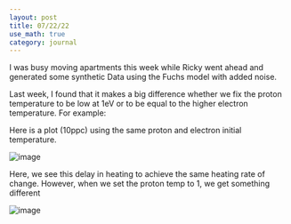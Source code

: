 ```yaml
---
layout: post
title: 07/22/22
use_math: true
category: journal
---
```


I was busy moving apartments this week while Ricky went ahead and generated some synthetic Data using the Fuchs model with added noise.

Last week, I found that it makes a big difference whether we fix the proton temperature to be low at 1eV or to be equal to the higher electron temperature. For example: 

Here is a plot (10ppc) using the same proton and electron initial temperature. 

![image](https://user-images.githubusercontent.com/98538788/180312759-d9a874d1-6a2a-4c79-af86-4dcbc2d96ad0.png)


Here, we see this delay in heating to achieve the same heating rate of change. However, when we set the proton temp to 1, we get something different 

![image](https://user-images.githubusercontent.com/98538788/180312644-f0ebae7d-f3e1-48dd-83a0-c145cc589c8c.png)

